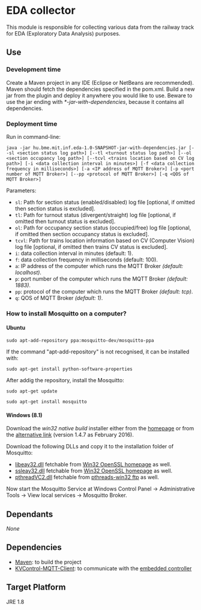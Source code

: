 # EDA collector

This module is responsible for collecting various data from the railway track for EDA (Exploratory Data Analysis) purposes.

## Use

### Development time

Create a Maven project in any IDE (Eclipse or NetBeans are recommended). Maven should fetch the dependencies specified in the pom.xml. Build a new jar from the plugin and deploy it anywhere you would like to use. Beware to use the jar ending with _*-jar-with-dependencies_, because it contains all dependencies.

### Deployment time

Run in command-line: 

`java -jar hu.bme.mit.inf.eda-1.0-SNAPSHOT-jar-with-dependencies.jar [--sl <section status log path>] [--tl <turnout status log path>] [--ol <section occupancy log path>] [--tcvl <trains location based on CV log path>] [-i <data collection interval in minutes>] [-f <data collection frequency in milliseconds>] [-a <IP address of MQTT Broker>] [-p <port number of MQTT Broker>] [--pp <protocol of MQTT Broker>] [-q <QOS of MQTT Broker>]`

Parameters:

* `sl`: Path for section status (enabled/disabled) log file [optional, if omitted then section status is excluded].
* `tl`: Path for turnout status (divergent/straight) log file [optional, if omitted then turnout status is excluded].
* `ol`: Path for occupancy section status (occupied/free) log file [optional, if omitted then section occupancy status is excluded].
* `tcvl`: Path for trains location information based on CV (Computer Vision) log file [optional, if omitted then trains CV status is excluded].
* `i`: data collection interval in minutes (default: 1).
* `f`: data collection frequency in milliseconds (default: 100).
* `a`: IP address of the computer which runs the MQTT Broker *(default: localhost)*.
* `p`: port number of the computer which runs the MQTT Broker *(default: 1883)*.
* `pp`: protocol of the computer which runs the MQTT Broker *(default: tcp)*.
* `q`: QOS of MQTT Broker *(default: 1)*.

### How to install Mosquitto on a computer?

#### Ubuntu

`sudo apt-add-repository ppa:mosquitto-dev/mosquitto-ppa`

If the command "apt-add-repository" is not recognised, it can be installed with:

`sudo apt-get install python-software-properties`

After addig the repository, install the Mosquitto:

`sudo apt-get update`

`sudo apt-get install mosquitto`


#### Windows (8.1)

Download the *win32 native build* installer either from the [homepage](http://www.eclipse.org/mosquitto/download/#windows) or from the [alternative link](http://home.sch.bme.hu/~benjo123/mqtt/mosquitto-1.4.7-install-win32.exe) (version 1.4.7 as February 2016).

Download the following DLLs and copy it to the installation folder of Mosquitto:

* [libeay32.dll](http://home.sch.bme.hu/~benjo123/mqtt/libeay32.dll) fetchable from [Win32 OpenSSL homepage](http://slproweb.com/products/Win32OpenSSL.html) as well.
* [ssleay32.dll](http://home.sch.bme.hu/~benjo123/mqtt/ssleay32.dll) fetchable from [Win32 OpenSSL homepage](http://slproweb.com/products/Win32OpenSSL.html) as well.
* [pthreadVC2.dll](http://home.sch.bme.hu/~benjo123/mqtt/pthreadVC2.dll) fetchable from [pthreads-win32 ftp](ftp://sources.redhat.com/pub/pthreads-win32/dll-latest/dll/x86/) as well.

Now start the Mosquitto Service at Windows Control Panel -> Administrative Tools -> View local services -> Mosquitto Broker.

## Dependants ##

*None*

## Dependencies ##

* [Maven](https://maven.apache.org/download.cgi): to build the project
* [KVControl-MQTT-Client](https://github.com/FTSRG/BME-MODES3/tree/master/hu.bme.mit.inf.kvcontrol.mqtt.client): to communicate with the [embedded controller](https://github.com/FTSRG/BME-MODES3/tree/master/hu.bme.mit.inf.master.mqtt.client)

## Target Platform ##
JRE 1.8